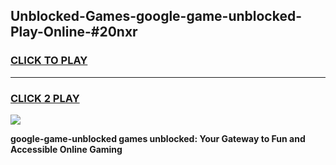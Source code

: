 
## Unblocked-Games-google-game-unblocked-Play-Online-#20nxr
<h3>
<a href="https://premium.freeplayer.one?title=google-game-unblocked&ref=27F">CLICK TO PLAY</a></h3>
<hr>

<h3>
<a href="https://premium.freeplayer.one?title=google-game-unblocked&ref=27F">CLICK 2 PLAY</a>
  
</h3>

<a href="https://premium.freeplayer.one?title=google-game-unblocked&ref=27F"><img src="https://clearcache.store/games.png"></a>


**google-game-unblocked games unblocked: Your Gateway to Fun and Accessible Online Gaming**

